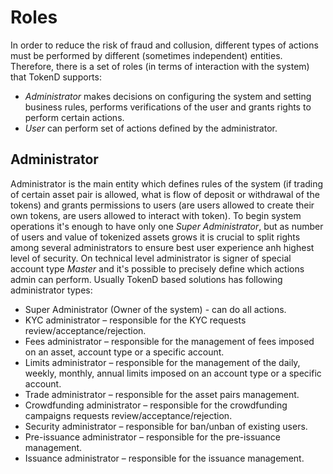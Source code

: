 # Roles

In order to reduce the risk of fraud and collusion, different types of actions must be performed by different (sometimes independent) entities. Therefore, there is a set of roles (in terms of interaction with the system) that TokenD supports:

* *Administrator* makes decisions on configuring the system and setting business rules, performs verifications of the user and grants rights to perform certain actions.
* *User* can perform set of actions defined by the administrator.

## Administrator

Administrator is the main entity which defines rules of the system (if trading of certain asset pair is allowed, what is flow of deposit or withdrawal of the tokens) and grants permissions to users (are users allowed to create their own tokens, are users allowed to interact with token). To begin system operations it's enough to have only one *Super Administrator*, but as number of users and value of tokenized assets grows it is crucial to split rights among several administrators to ensure best user experience anh highest level of security.
On technical level administrator is signer of special account type *Master* and it's possible to precisely define which actions admin can perform. Usually TokenD based solutions has following administrator types:

* Super Administrator (Owner of the system) - can do all actions.
* KYC administrator – responsible for the KYC requests review/acceptance/rejection.
* Fees administrator – responsible for the management of fees imposed on an asset, account type or a specific account.
* Limits administrator – responsible for the management of the daily, weekly, monthly, annual limits imposed on an account type or a specific account.
* Trade administrator – responsible for the asset pairs management.
* Crowdfunding administrator – responsible for the crowdfunding campaigns requests review/acceptance/rejection.
* Security administrator – responsible for ban/unban of existing users.
* Pre-issuance administrator – responsible for the pre-issuance management.
* Issuance administrator – responsible for the issuance management.
